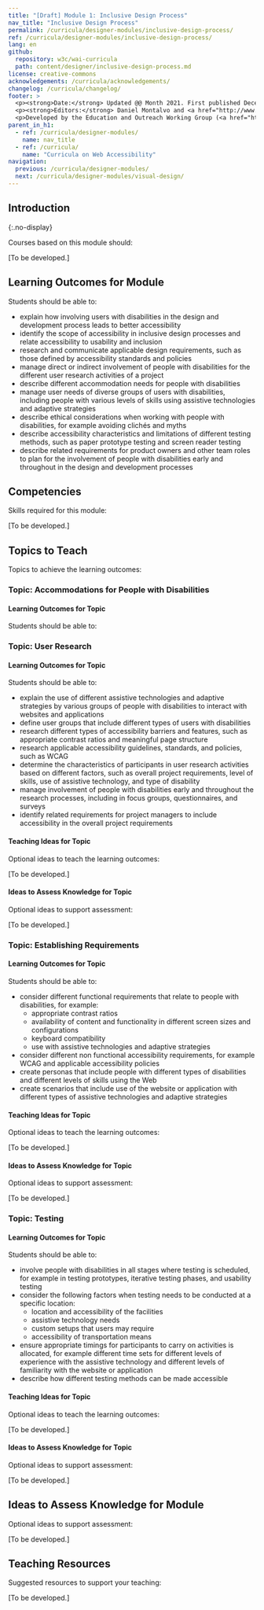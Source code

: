 ```yaml
---
title: "[Draft] Module 1: Inclusive Design Process"
nav_title: "Inclusive Design Process"
permalink: /curricula/designer-modules/inclusive-design-process/
ref: /curricula/designer-modules/inclusive-design-process/
lang: en
github:
  repository: w3c/wai-curricula
  path: content/designer/inclusive-design-process.md
license: creative-commons
acknowledgements: /curricula/acknowledgements/
changelog: /curricula/changelog/
footer: >
  <p><strong>Date:</strong> Updated @@ Month 2021. First published December 2019.</p>
  <p><strong>Editors:</strong> Daniel Montalvo and <a href="http://www.w3.org/People/shadi/">Shadi Abou-Zahra</a>. Contributors: <a href="https://www.w3.org/WAI/EO/EOWG-members">EOWG Participants</a>. ACKNOWLEDGEMENTS lists contributors and credits.</p>
  <p>Developed by the Education and Outreach Working Group (<a href="http://www.w3.org/WAI/EO/">EOWG</a>). Developed with support from the <a href="https://www.w3.org/WAI/about/projects/wai-guide/">WAI-Guide Project</a> funded by the European Commission (EC) under the Horizon 2020 program (Grant Agreement 822245).</p>
parent_in_h1:
  - ref: /curricula/designer-modules/
    name: nav_title
  - ref: /curricula/
    name: "Curricula on Web Accessibility"
navigation:
  previous: /curricula/designer-modules/
  next: /curricula/designer-modules/visual-design/
---
```


## Introduction
{:.no-display}

Courses based on this module should:

[To be developed.]

## Learning Outcomes for Module

Students should be able to:

* explain how involving users with disabilities in the design and development process leads to better accessibility
* identify the scope of accessibility in inclusive design processes and relate accessibility to usability and inclusion
* research and communicate applicable design requirements, such as those defined by accessibility standards and policies
* manage direct or indirect involvement of people with disabilities for the different user research activities of a project
* describe different accommodation needs for people with disabilities
* manage user needs of diverse groups of users with disabilities, including people with various levels of skills using assistive technologies and adaptive strategies
* describe ethical considerations when working with people with disabilities, for example avoiding clichés and myths
* describe accessibility characteristics and limitations of different testing methods, such as paper prototype testing and screen reader testing
* describe related requirements for product owners and other team roles to plan for the involvement of people with disabilities early and throughout in the design and development processes

## Competencies

Skills required for this module:

[To be developed.]

## Topics to Teach

Topics to achieve the learning outcomes:

### Topic: Accommodations for People with Disabilities

#### Learning Outcomes for Topic

Students should be able to:


### Topic: User Research

#### Learning Outcomes for Topic

Students should be able to:

* explain the use of different assistive technologies and adaptive strategies by various groups of people with disabilities to interact with websites and applications
* define user groups that include different types of users with disabilities
* research different types of accessibility barriers and features, such as appropriate contrast ratios and meaningful page structure
* research applicable accessibility guidelines, standards, and policies, such as WCAG 
* determine the characteristics of participants in user research activities based on different factors, such as overall project requirements, level of skills, use of assistive technology, and type of disability
* manage involvement of people with disabilities early and throughout the research processes, including in focus groups, questionnaires, and surveys
* identify related requirements for project managers to include accessibility in the overall project requirements

#### Teaching Ideas for Topic

Optional ideas to teach the learning outcomes:

[To be developed.]

#### Ideas to Assess Knowledge for Topic

Optional ideas to support assessment:

[To be developed.]

### Topic: Establishing Requirements

#### Learning Outcomes for Topic

Students should be able to:

* consider different functional requirements that relate to people with disabilities, for example:
  * appropriate contrast ratios
  * availability of content and functionality in different screen sizes and configurations
  * keyboard compatibility
  * use with assistive technologies and adaptive strategies
* consider different non functional accessibility requirements, for example WCAG and applicable accessibility policies
* create personas that include people with different types of disabilities and different levels of skills using the Web
* create scenarios that include use of the website or application with different types of assistive technologies and adaptive strategies

#### Teaching Ideas for Topic

Optional ideas to teach the learning outcomes:

[To be developed.]

#### Ideas to Assess Knowledge for Topic

Optional ideas to support assessment:

[To be developed.]

### Topic: Testing

#### Learning Outcomes for Topic

Students should be able to:

* involve people with disabilities in all stages where testing is scheduled, for example in testing prototypes, iterative testing phases, and  usability testing
* consider the following factors when testing needs to be conducted at a specific location:
  * location and accessibility of the facilities
  * assistive technology needs
  * custom setups that users may require
  * accessibility of transportation means
* ensure appropriate timings for participants to carry on activities is allocated, for example different time sets for different levels of experience with the assistive technology and different levels of familiarity with the website or application
* describe how different testing methods can be made accessible

#### Teaching Ideas for Topic

Optional ideas to teach the learning outcomes:

[To be developed.]

#### Ideas to Assess Knowledge for Topic

Optional ideas to support assessment:

[To be developed.]

## Ideas to Assess Knowledge for Module

Optional ideas to support assessment:

[To be developed.]

## Teaching Resources

Suggested resources to support your teaching:

[To be developed.]

